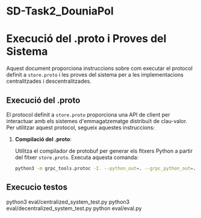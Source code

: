 # SD-Task2_DouniaPol
# Execució del .proto i Proves del Sistema

Aquest document proporciona instruccions sobre com executar el protocol definit a `store.proto` i les proves del sistema per a les implementacions centralitzades i descentralitzades.

## Execució del .proto

El protocol definit a `store.proto` proporciona una API de client per interactuar amb els sistemes d'emmagatzematge distribuït de clau-valor. Per utilitzar aquest protocol, segueix aquestes instruccions:

1. **Compilació del .proto**:
   
   Utilitza el compilador de protobuf per generar els fitxers Python a partir del fitxer `store.proto`. Executa aquesta comanda:

   ```bash
   python3 -m grpc_tools.protoc -I. --python_out=. --grpc_python_out=. store.proto

## Execucio testos
python3 eval/centralized_system_test.py
python3 eval/decentralized_system_test.py
python eval/eval.py



